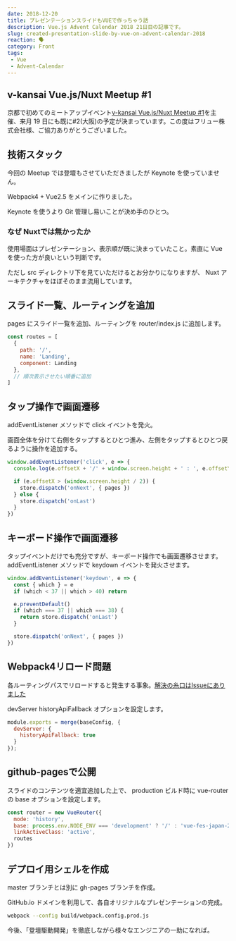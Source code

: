 ```yaml
---
date: 2018-12-20
title: プレゼンテーションスライドもVUEで作っちゃう話
description: Vue.js Advent Calendar 2018 21日目の記事です。
slug: created-presentation-slide-by-vue-on-advent-calendar-2018
reaction: 🗣
category: Front
tags: 
 - Vue
 - Advent-Calendar
---
```


## v-kansai Vue.js/Nuxt Meetup #1

京都で初めてのミートアップイベント[v-kansai Vue.js/Nuxt Meetup #1](https://vuekansai.connpass.com/event/110542/)を主催、来月 19 日にも既に#2(大阪)の予定が決まっています。この度はフリュー株式会社様、ご協力ありがとうございました。

## 技術スタック

今回の Meetup では登壇もさせていただきましたが Keynote を使っていません。

Webpack4 + Vue2.5 をメインに作りました。

Keynote を使うより Git 管理し易いことが決め手のひとつ。

### なぜ Nuxtでは無かったか

使用場面はプレゼンテーション、表示順が既に決まっていたこと。素直に Vue を使った方が良いという判断です。

ただし src ディレクトリ下を見ていただけるとお分かりになりますが、 Nuxt アーキテクチャをほぼそのまま流用しています。

## スライド一覧、ルーティングを追加

pages にスライド一覧を追加、ルーティングを router/index.js に追加します。

```js
const routes = [
  {
    path: '/',
    name: 'Landing',
    component: Landing
  },
  // 順次表示させたい順番に追加
]
```

## タップ操作で画面遷移

addEventListener メソッドで click イベントを発火。

画面全体を分けて右側をタップするとひとつ進み、左側をタップするとひとつ戻るように操作を追加する。

```js
window.addEventListener('click', e => {
  console.log(e.offsetX + '/' + window.screen.height + ' : ', e.offsetY + '/' + window.screen.width)

  if (e.offsetX > (window.screen.height / 2)) {
    store.dispatch('onNext', { pages })
  } else {
    store.dispatch('onLast')
  }
})
```

## キーボード操作で画面遷移

タップイベントだけでも充分ですが、キーボード操作でも画面遷移させます。 addEventListener メソッドで keydown イベントを発火させます。

```js
window.addEventListener('keydown', e => {
  const { which } = e
  if (which < 37 || which > 40) return

  e.preventDefault()
  if (which === 37 || which === 38) {
    return store.dispatch('onLast')
  }

  store.dispatch('onNext', { pages })
})
```

## Webpack4リロード問題

各ルーティングパスでリロードすると発生する事象。[解決の糸口はIssueにありました](https://github.com/vuejs/vue-router/issues/1254)

devServer historyApiFallback オプションを設定します。

```js
module.exports = merge(baseConfig, {
  devServer: {
    historyApiFallback: true
  }
});
```

## github-pagesで公開

スライドのコンテンツを適宜追加した上で、 production ビルド時に vue-router の base オプションを設定します。

```js
const router = new VueRouter({
  mode: 'history',
  base: process.env.NODE_ENV === 'development' ? '/' : 'vue-fes-japan-2018-feedback/',
  linkActiveClass: 'active',
  routes
})
```

## デプロイ用シェルを作成

master ブランチとは別に gh-pages ブランチを作成。

GitHub.io ドメインを利用して、各自オリジナルなプレゼンテーションの完成。

```bash
webpack --config build/webpack.config.prod.js
```

今後、「登壇駆動開発」を徹底しながら様々なエンジニアの一助になれば。
